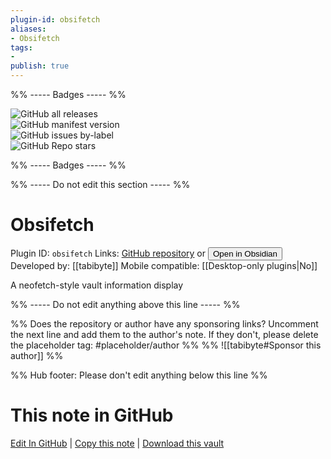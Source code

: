 ```yaml
---
plugin-id: obsifetch
aliases:
- Obsifetch
tags: 
- 
publish: true
---
```


%% ----- Badges ----- %%

![GitHub all releases](https://img.shields.io/github/downloads/tabibyte/obsifetch/total?color=573E7A&logo=github&style=for-the-badge)   
![GitHub manifest version](https://img.shields.io/github/manifest-json/v/tabibyte/obsifetch?color=573E7A&logo=github&style=for-the-badge)   
![GitHub issues by-label](https://img.shields.io/github/issues/tabibyte/obsifetch/help%20wanted?color=573E7A&logo=github&style=for-the-badge)   
![GitHub Repo stars](https://img.shields.io/github/stars/tabibyte/obsifetch?color=573E7A&logo=github&style=for-the-badge)

%% ----- Badges ----- %%

%% ----- Do not edit this section ----- %%

# Obsifetch

Plugin ID: `obsifetch`
Links: [GitHub repository](https://github.com/tabibyte/obsifetch) or [<button id=HH>Open in Obsidian</button>](obsidian://show-plugin?id=obsifetch)
Developed by: [[tabibyte]]
Mobile compatible: [[Desktop-only plugins|No]]

A neofetch-style vault information display

%% ----- Do not edit anything above this line ----- %% 

%% Does the repository or author have any sponsoring links? Uncomment the next line and add them to the author's note. If they don't, please delete the placeholder tag: #placeholder/author %%
%% ![[tabibyte#Sponsor this author]] %%

%% Hub footer: Please don't edit anything below this line %%

# This note in GitHub

<span class="git-footer">[Edit In GitHub](https://github.dev/obsidian-community/obsidian-hub/blob/main/02%20-%20Community%20Expansions/02.05%20All%20Community%20Expansions/Plugins/obsifetch.md "git-hub-edit-note") | [Copy this note](https://raw.githubusercontent.com/obsidian-community/obsidian-hub/main/02%20-%20Community%20Expansions/02.05%20All%20Community%20Expansions/Plugins/obsifetch.md "git-hub-copy-note") | [Download this vault](https://github.com/obsidian-community/obsidian-hub/archive/refs/heads/main.zip "git-hub-download-vault") </span>

